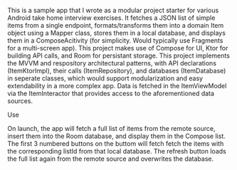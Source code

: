 This is a sample app that I wrote as a modular project starter for various Android take home interview exercises. It fetches a JSON list of simple items from a single endpoint, formats/transforms them into a domain Item object using a Mapper class, stores them in a local database, and displays them in a ComposeAcitivity (for simplicity. Would typically use Fragments for a multi-screen app).
This project makes use of Compose for UI, Ktor for building API calls, and Room for persistant storage.
This project implements the MVVM and respository architectural patterns, with API declarations (ItemKtorImpl), their calls (ItemRepository), and databases (ItemDatabase) in seperate classes, which would support modularization and easy extendability in a more complex app. Data is fetched in the ItemViewModel via the ItemInteractor that provides access to the aforementioned data sources.

Use

On launch, the app will fetch a full list of items from the remote source, insert them into the Room database, and display them in the Compose list. The first 3 numbered buttons on the buttom will fetch fetch the items with the corresponding listId from that local database. The refresh button loads the full list again from the remote source and overwrites the database.

